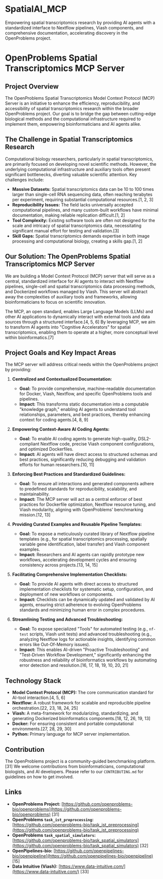 # SpatialAI_MCP
Empowering spatial transcriptomics research by providing AI agents with a standardized interface to Nextflow pipelines, Viash components, and comprehensive documentation, accelerating discovery in the OpenProblems project.

# OpenProblems Spatial Transcriptomics MCP Server

## Project Overview

The OpenProblems Spatial Transcriptomics Model Context Protocol (MCP) Server is an initiative to enhance the efficiency, reproducibility, and accessibility of spatial transcriptomics research within the broader OpenProblems project. Our goal is to bridge the gap between cutting-edge biological methods and the computational infrastructure required to implement them, empowering bioinformaticians and AI agents alike.

## The Challenge in Spatial Transcriptomics Research

Computational biology researchers, particularly in spatial transcriptomics, are primarily focused on developing novel scientific methods. However, the underlying computational infrastructure and auxiliary tools often present significant bottlenecks, diverting valuable scientific attention. Key challenges include:

*   **Massive Datasets:** Spatial transcriptomics data can be 10 to 100 times larger than single-cell RNA sequencing data, often reaching terabytes per experiment, requiring substantial computational resources.[1, 2, 3]
*   **Reproducibility Issues:** The field lacks universally accepted computational pipelines, and many custom-built workflows have minimal documentation, making reliable replication difficult.[1, 2]
*   **Tool Complexity:** Existing software tools are often not designed for the scale and intricacy of spatial transcriptomics data, necessitating significant manual effort for testing and validation.[3]
*   **Skill Gaps:** Spatial transcriptomics demands expertise in both image processing and computational biology, creating a skills gap.[1, 2]

## Our Solution: The OpenProblems Spatial Transcriptomics MCP Server

We are building a Model Context Protocol (MCP) server that will serve as a central, standardized interface for AI agents to interact with Nextflow pipelines, single-cell and spatial transcriptomics data processing methods, and Dockerized workflows managed by Viash. This server will abstract away the complexities of auxiliary tools and frameworks, allowing bioinformaticians to focus on scientific innovation.

The MCP, an open standard, enables Large Language Models (LLMs) and other AI applications to dynamically interact with external tools and data sources through a structured interface.[4, 5, 6] By leveraging MCP, we aim to transform AI agents into "Cognitive Accelerators" for spatial transcriptomics, enabling them to operate at a higher, more conceptual level within bioinformatics.[7]

## Project Goals and Key Impact Areas

The MCP server will address critical needs within the OpenProblems project by providing:

1.  **Centralized and Contextualized Documentation:**
    *   **Goal:** To provide comprehensive, machine-readable documentation for Docker, Viash, Nextflow, and specific OpenProblems tools and pipelines.
    *   **Impact:** This transforms static documentation into a computable "knowledge graph," enabling AI agents to understand tool relationships, parameters, and best practices, thereby enhancing context for coding agents.[4, 8, 9]

2.  **Empowering Context-Aware AI Coding Agents:**
    *   **Goal:** To enable AI coding agents to generate high-quality, DSL2-compliant Nextflow code, precise Viash component configurations, and optimized Dockerfiles.
    *   **Impact:** AI agents will have direct access to structured schemas and best practices, significantly reducing debugging and validation efforts for human researchers.[10, 11]

3.  **Enforcing Best Practices and Standardized Guidelines:**
    *   **Goal:** To ensure all interactions and generated components adhere to predefined standards for reproducibility, scalability, and maintainability.
    *   **Impact:** The MCP server will act as a central enforcer of best practices for Dockerfile optimization, Nextflow resource tuning, and Viash modularity, aligning with OpenProblems' benchmarking mission.[12, 13]

4.  **Providing Curated Examples and Reusable Pipeline Templates:**
    *   **Goal:** To expose a meticulously curated library of Nextflow pipeline templates (e.g., for spatial transcriptomics processing, spatially variable gene identification, label transfer) and Viash component examples.
    *   **Impact:** Researchers and AI agents can rapidly prototype new workflows, accelerating development cycles and ensuring consistency across projects.[13, 14, 15]

5.  **Facilitating Comprehensive Implementation Checklists:**
    *   **Goal:** To provide AI agents with direct access to structured implementation checklists for systematic setup, configuration, and deployment of new workflows or components.
    *   **Impact:** Checklists can be dynamically updated and validated by AI agents, ensuring strict adherence to evolving OpenProblems standards and minimizing human error in complex procedures.

6.  **Streamlining Testing and Advanced Troubleshooting:**
    *   **Goal:** To expose specialized "Tools" for automated testing (e.g., `nf-test` scripts, Viash unit tests) and advanced troubleshooting (e.g., analyzing Nextflow logs for actionable insights, identifying common errors like Out-Of-Memory issues).
    *   **Impact:** This enables AI-driven "Proactive Troubleshooting" and "Test-Driven Workflow Development," significantly enhancing the robustness and reliability of bioinformatics workflows by automating error detection and resolution.[16, 17, 18, 19, 10, 20, 21]

## Technology Stack

*   **Model Context Protocol (MCP):** The core communication standard for AI-tool interaction.[4, 5, 6]
*   **Nextflow:** A robust framework for scalable and reproducible pipeline orchestration.[22, 23, 18, 24, 25]
*   **Viash:** A meta-framework for modularizing, standardizing, and generating Dockerized bioinformatics components.[18, 12, 26, 19, 13]
*   **Docker:** For ensuring consistent and portable computational environments.[27, 28, 29, 30]
*   **Python:** Primary language for MCP server implementation.

## Contribution

The OpenProblems project is a community-guided benchmarking platform.[31] We welcome contributions from bioinformaticians, computational biologists, and AI developers. Please refer to our `CONTRIBUTING.md` for guidelines on how to get involved.

## Links

*   **OpenProblems Project:** [https://github.com/openproblems-bio/openproblems](https://github.com/openproblems-bio/openproblems) [31]
*   **OpenProblems `task_ist_preprocessing`:** [https://github.com/openproblems-bio/task_ist_preprocessing](https://github.com/openproblems-bio/task_ist_preprocessing)
*   **OpenProblems `task_spatial_simulators`:** [https://github.com/openproblems-bio/task_spatial_simulators](https://github.com/openproblems-bio/task_spatial_simulators) [32]
*   **OpenPipelines-bio:** [https://github.com/openpipelines-bio/openpipeline](https://github.com/openpipelines-bio/openpipeline) [15]
*   **Data Intuitive (Viash):** [https://www.data-intuitive.com/](https://www.data-intuitive.com/) [33]
